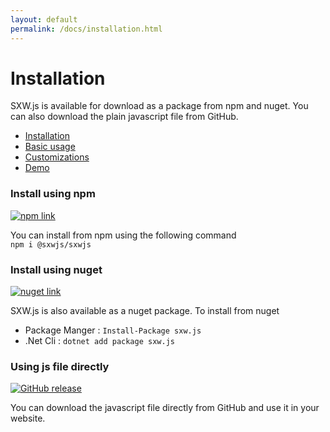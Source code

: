 ```yaml
---
layout: default
permalink: /docs/installation.html
---	
```

<!-- Hero unit -->
<div class="page__header">
    <div class="hero__overlay hero__overlay--gradient"></div>
    <div class="hero__mask"></div>
    <div class="page__header__inner">
        <div class="container">
            <div class="page__header__content">
                <div class="page__header__content__inner" id='navConverter'>
                    <h1 class="page__header__title">Installation</h1>
                    <p class="page__header__text">SXW.js is available for download as a package from npm and nuget.
                        You can also download the plain javascript file from GitHub.</p>
                </div>
            </div>
        </div>
    </div>
</div>
<!-- Page content -->
<div class="page">
    <div class="container">
        <div class="page__inner">
            <div class="page__menu">
                <ul class="vMenu">
                    <li><a href="#" class="vMenu--active">Installation</a></li>
                    <li><a href="./usage.html">Basic usage</a></li>
                    <li><a href="./customization.html">Customizations</a></li>
                    <li><a href="./demo.html">Demo</a></li>
                </ul>
            </div>
            <div class="page__main">
                <div class="text-container">
                    <h3 class="page__main__title">Install using npm</h3>
                    <a href="https://www.npmjs.com/package/@sxwjs/sxwjs" target="blank"><img alt="npm link"
                            src="https://img.shields.io/npm/v/@sxwjs/sxwjs.svg?style=flat-square&logo=npm"></a><br />
                    <p>
                        You can install from npm using the following command
                        <br /><code>npm i @sxwjs/sxwjs</code>
                    </p>
                </div>
                <div class="text-container">
                    <h3 class="page__main__title">Install using nuget</h3>
                    <a href="https://www.nuget.org/packages/sxw.js/" target="blank"><img alt="nuget link"
                            src="https://img.shields.io/nuget/v/sxw.js.svg?style=flat-square&logo=nuget"></a><br />
                    <p>
                        SXW.js is also available as a nuget package. To install from nuget
                    </p>
                    <ul>
                        <li>Package Manger : <code>Install-Package sxw.js</code></li>
                        <li>.Net Cli : <code>dotnet add package sxw.js</code></li>
                    </ul>
                </div>
                <div class="text-container">
                    <h3 class="page__main__title">Using js file directly</h3>
                    <a href="https://github.com/sxwjs/sxwjs/releases" target="blank"><img alt="GitHub release"
                            src="https://img.shields.io/github/release/sxwjs/sxwjs.svg?label=GitHub%20release&logo=github&style=flat-square"></a><br />
                    <p>
                        You can download the javascript file directly from GitHub and use it in your website.
                    </p>
                    <ul>
                    </ul>
                </div>
            </div>
        </div>
    </div>
</div>